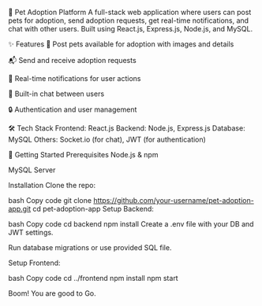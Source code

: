 🐾 Pet Adoption Platform
A full-stack web application where users can post pets for adoption, send adoption requests, get real-time notifications, and chat with other users. Built using React.js, Express.js, Node.js, and MySQL.

✨ Features
🐶 Post pets available for adoption with images and details

📬 Send and receive adoption requests

🔔 Real-time notifications for user actions

💬 Built-in chat between users

🔒 Authentication and user management

🛠️ Tech Stack
Frontend: React.js
Backend: Node.js, Express.js
Database: MySQL
Others: Socket.io (for chat), JWT (for authentication)

🚀 Getting Started
Prerequisites
Node.js & npm

MySQL Server

Installation
Clone the repo:

bash
Copy code
git clone https://github.com/your-username/pet-adoption-app.git
cd pet-adoption-app
Setup Backend:

bash
Copy code
cd backend
npm install
Create a .env file with your DB and JWT settings.

Run database migrations or use provided SQL file.

Setup Frontend:

bash
Copy code
cd ../frontend
npm install
npm start


Boom! You are good to Go.

